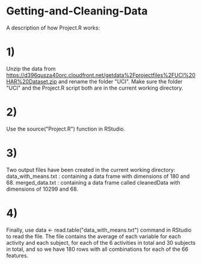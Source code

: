 # Getting-and-Cleaning-Data

A description of how Project.R works:

# 1) 
Unzip the data from https://d396qusza40orc.cloudfront.net/getdata%2Fprojectfiles%2FUCI%20HAR%20Dataset.zip and rename the folder "UCI". Make sure the folder "UCI" and the Project.R script both are in the current working directory.

# 2) 
Use the source("Project.R") function in RStudio.

# 3)
Two output files have been created in the current working directory:
data_with_means.txt : containing a data frame with dimensions of 180 and 68.
merged_data.txt : containing a data frame called cleanedData with dimensions of 10299 and 68.

# 4)

Finally, use data <- read.table("data_with_means.txt") command in RStudio to read the file. The file contains the average of each variable for each activity and each subject, for each of the 6 activities in total and 30 subjects in total, and so we have 180 rows with all combinations for each of the 66 features.

